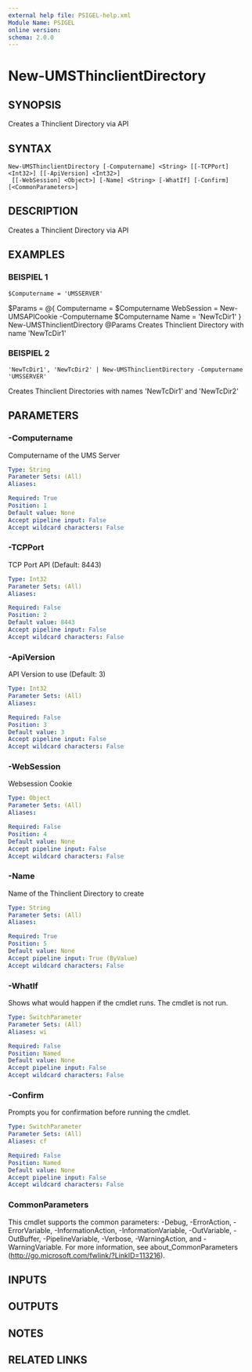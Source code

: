 ```yaml
---
external help file: PSIGEL-help.xml
Module Name: PSIGEL
online version:
schema: 2.0.0
---
```


# New-UMSThinclientDirectory

## SYNOPSIS
Creates a Thinclient Directory via API

## SYNTAX

```
New-UMSThinclientDirectory [-Computername] <String> [[-TCPPort] <Int32>] [[-ApiVersion] <Int32>]
 [[-WebSession] <Object>] [-Name] <String> [-WhatIf] [-Confirm] [<CommonParameters>]
```

## DESCRIPTION
Creates a Thinclient Directory via API

## EXAMPLES

### BEISPIEL 1
```
$Computername = 'UMSSERVER'
```

$Params = @{
  Computername = $Computername
  WebSession   = New-UMSAPICookie -Computername $Computername
  Name         = 'NewTcDir1'
}
New-UMSThinclientDirectory @Params
Creates Thinclient Directory with name 'NewTcDir1'

### BEISPIEL 2
```
'NewTcDir1', 'NewTcDir2' | New-UMSThinclientDirectory -Computername 'UMSSERVER'
```

Creates Thinclient Directories with names 'NewTcDir1' and 'NewTcDir2'

## PARAMETERS

### -Computername
Computername of the UMS Server

```yaml
Type: String
Parameter Sets: (All)
Aliases:

Required: True
Position: 1
Default value: None
Accept pipeline input: False
Accept wildcard characters: False
```

### -TCPPort
TCP Port API (Default: 8443)

```yaml
Type: Int32
Parameter Sets: (All)
Aliases:

Required: False
Position: 2
Default value: 8443
Accept pipeline input: False
Accept wildcard characters: False
```

### -ApiVersion
API Version to use (Default: 3)

```yaml
Type: Int32
Parameter Sets: (All)
Aliases:

Required: False
Position: 3
Default value: 3
Accept pipeline input: False
Accept wildcard characters: False
```

### -WebSession
Websession Cookie

```yaml
Type: Object
Parameter Sets: (All)
Aliases:

Required: False
Position: 4
Default value: None
Accept pipeline input: False
Accept wildcard characters: False
```

### -Name
Name of the Thinclient Directory to create

```yaml
Type: String
Parameter Sets: (All)
Aliases:

Required: True
Position: 5
Default value: None
Accept pipeline input: True (ByValue)
Accept wildcard characters: False
```

### -WhatIf
Shows what would happen if the cmdlet runs.
The cmdlet is not run.

```yaml
Type: SwitchParameter
Parameter Sets: (All)
Aliases: wi

Required: False
Position: Named
Default value: None
Accept pipeline input: False
Accept wildcard characters: False
```

### -Confirm
Prompts you for confirmation before running the cmdlet.

```yaml
Type: SwitchParameter
Parameter Sets: (All)
Aliases: cf

Required: False
Position: Named
Default value: None
Accept pipeline input: False
Accept wildcard characters: False
```

### CommonParameters
This cmdlet supports the common parameters: -Debug, -ErrorAction, -ErrorVariable, -InformationAction, -InformationVariable, -OutVariable, -OutBuffer, -PipelineVariable, -Verbose, -WarningAction, and -WarningVariable. For more information, see about_CommonParameters (http://go.microsoft.com/fwlink/?LinkID=113216).

## INPUTS

## OUTPUTS

## NOTES

## RELATED LINKS
